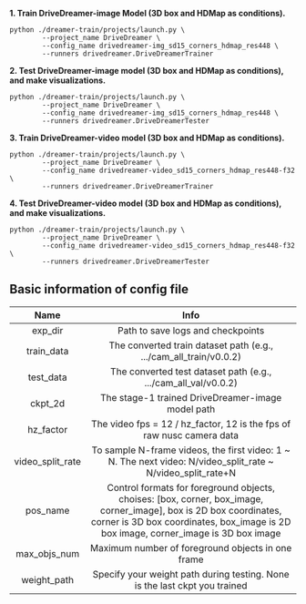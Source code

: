 **1. Train DriveDreamer-image Model (3D box and HDMap as conditions).**
```
python ./dreamer-train/projects/launch.py \
        --project_name DriveDreamer \
        --config_name drivedreamer-img_sd15_corners_hdmap_res448 \
        --runners drivedreamer.DriveDreamerTrainer
```

**2. Test DriveDreamer-image model (3D box and HDMap as conditions), and make visualizations.**
```
python ./dreamer-train/projects/launch.py \
        --project_name DriveDreamer \
        --config_name drivedreamer-img_sd15_corners_hdmap_res448 \
        --runners drivedreamer.DriveDreamerTester
```

**3. Train DriveDreamer-video model (3D box and HDMap as conditions).**
```
python ./dreamer-train/projects/launch.py \
        --project_name DriveDreamer \
        --config_name drivedreamer-video_sd15_corners_hdmap_res448-f32 \
        --runners drivedreamer.DriveDreamerTrainer
```

**4. Test DriveDreamer-video model (3D box and HDMap as conditions), and make visualizations.**
```
python ./dreamer-train/projects/launch.py \
        --project_name DriveDreamer \
        --config_name drivedreamer-video_sd15_corners_hdmap_res448-f32 \
        --runners drivedreamer.DriveDreamerTester
```

## Basic information of config file

<div align="center">
  
| Name |  Info |
| :----: | :----: |
| exp_dir         | Path to save logs and checkpoints |
| train_data      | The converted train dataset path (e.g., .../cam_all_train/v0.0.2) |
| test_data       | The converted test dataset path (e.g., .../cam_all_val/v0.0.2) |
| ckpt_2d         | The stage-1 trained DriveDreamer-image model path |
| hz_factor       | The video fps = 12 / hz_factor, 12 is the fps of raw nusc camera data |
| video_split_rate| To sample N-frame videos, the first video: 1 \~ N. The next video: N/video_split_rate \~ N/video_split_rate+N |
| pos_name        | Control formats for foreground objects, choises: [box, corner, box_image, corner_image], box is 2D box coordinates, corner is 3D box coordinates, box_image is 2D box image, corner_image is 3D box image |
| max_objs_num         | Maximum number of foreground objects in one frame |
| weight_path     | Specify your weight path during testing. None is the last ckpt you trained|
  
</div>
